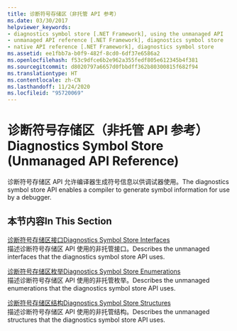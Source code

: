 ```yaml
---
title: 诊断符号存储区（非托管 API 参考）
ms.date: 03/30/2017
helpviewer_keywords:
- diagnostics symbol store [.NET Framework], using the unmanaged API
- unmanaged API reference [.NET Framework], diagnostics symbol store
- native API reference [.NET Framework], diagnostics symbol store
ms.assetid: ee1fbb7a-b0f9-482f-8cd0-6df37e6586a2
ms.openlocfilehash: f53c9dfce6b2e962a355fedf805e612345b4f381
ms.sourcegitcommit: d8020797a6657d0fbbdff362b80300815f682f94
ms.translationtype: HT
ms.contentlocale: zh-CN
ms.lasthandoff: 11/24/2020
ms.locfileid: "95720069"
---
```

# <a name="diagnostics-symbol-store-unmanaged-api-reference"></a><span data-ttu-id="cbac1-102">诊断符号存储区（非托管 API 参考）</span><span class="sxs-lookup"><span data-stu-id="cbac1-102">Diagnostics Symbol Store (Unmanaged API Reference)</span></span>

<span data-ttu-id="cbac1-103">诊断符号存储区 API 允许编译器生成符号信息以供调试器使用。</span><span class="sxs-lookup"><span data-stu-id="cbac1-103">The diagnostics symbol store API enables a compiler to generate symbol information for use by a debugger.</span></span>  
  
## <a name="in-this-section"></a><span data-ttu-id="cbac1-104">本节内容</span><span class="sxs-lookup"><span data-stu-id="cbac1-104">In This Section</span></span>  

 [<span data-ttu-id="cbac1-105">诊断符号存储区接口</span><span class="sxs-lookup"><span data-stu-id="cbac1-105">Diagnostics Symbol Store Interfaces</span></span>](diagnostics-symbol-store-interfaces.md)  
 <span data-ttu-id="cbac1-106">描述诊断符号存储区 API 使用的非托管接口。</span><span class="sxs-lookup"><span data-stu-id="cbac1-106">Describes the unmanaged interfaces that the diagnostics symbol store API uses.</span></span>  
  
 [<span data-ttu-id="cbac1-107">诊断符号存储区枚举</span><span class="sxs-lookup"><span data-stu-id="cbac1-107">Diagnostics Symbol Store Enumerations</span></span>](diagnostics-symbol-store-enumerations.md)  
 <span data-ttu-id="cbac1-108">描述诊断符号存储区 API 使用的非托管枚举。</span><span class="sxs-lookup"><span data-stu-id="cbac1-108">Describes the unmanaged enumerations that the diagnostics symbol store API uses.</span></span>  
  
 [<span data-ttu-id="cbac1-109">诊断符号存储区结构</span><span class="sxs-lookup"><span data-stu-id="cbac1-109">Diagnostics Symbol Store Structures</span></span>](diagnostics-symbol-store-structures.md)  
 <span data-ttu-id="cbac1-110">描述诊断符号存储区 API 使用的非托管结构。</span><span class="sxs-lookup"><span data-stu-id="cbac1-110">Describes the unmanaged structures that the diagnostics symbol store API uses.</span></span>
